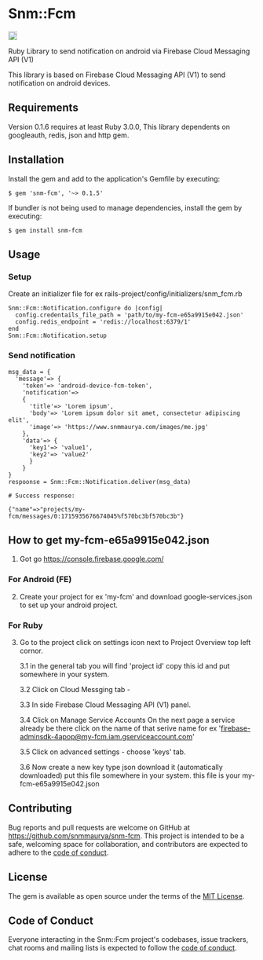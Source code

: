 # Snm::Fcm

<a href="https://badge.fury.io/rb/snm-fcm"><img src="https://badge.fury.io/rb/snm-fcm.svg" alt="Gem Version" height="18"></a>

Ruby Library to send notification on android via Firebase Cloud Messaging API (V1)

This library is based on Firebase Cloud Messaging API (V1) to send notification on android devices.

## Requirements
Version 0.1.6 requires at least Ruby 3.0.0, This library dependents on googleauth, redis, json and http gem.

## Installation

Install the gem and add to the application's Gemfile by executing:

    $ gem 'snm-fcm', '~> 0.1.5'

If bundler is not being used to manage dependencies, install the gem by executing:

    $ gem install snm-fcm

## Usage
### Setup
Create an initializer file for ex rails-project/config/initializers/snm_fcm.rb
```
Snm::Fcm::Notification.configure do |config|
  config.credentails_file_path = 'path/to/my-fcm-e65a9915e042.json'
  config.redis_endpoint = 'redis://localhost:6379/1'
end
Snm::Fcm::Notification.setup
```
### Send notification
```
msg_data = {
  'message'=> {
    'token'=> 'android-device-fcm-token',
    'notification'=>
    {
      'title'=> 'Lorem ipsum',
      'body'=> 'Lorem ipsum dolor sit amet, consectetur adipiscing elit',
      'image'=> 'https://www.snmmaurya.com/images/me.jpg'
    },
    'data'=> {
      'key1'=> 'value1',
      'key2'=> 'value2'
      }
    }
}
respoonse = Snm::Fcm::Notification.deliver(msg_data)

# Success response:

{"name"=>"projects/my-fcm/messages/0:1715935676674045%f570bc3bf570bc3b"}

```
## How to get my-fcm-e65a9915e042.json

1. Got go https://console.firebase.google.com/

### For Android (FE)

2. Create your project for ex 'my-fcm' and download google-services.json to set up your android project.

### For Ruby
3. Go to the project click on settings icon next to Project Overview top left cornor.

    3.1 in the general tab you will find 'project id' copy this id and put somewhere in your system.
    
    3.2 Click on Cloud Messging tab -
    
    3.3 In side Firebase Cloud Messaging API (V1) panel.
    
    3.4 Click on Manage Service Accounts On the next page a service already be there click on the name of that serive name for ex 'firebase-adminsdk-4apop@my-fcm.iam.gserviceaccount.com'
    
    3.5 Click on advanced settings - choose 'keys' tab.
    
    3.6 Now create a new key type json download it (automatically downloaded) put this file somewhere in your system. this file is your my-fcm-e65a9915e042.json

## Contributing

Bug reports and pull requests are welcome on GitHub at https://github.com/snmmaurya/snm-fcm. This project is intended to be a safe, welcoming space for collaboration, and contributors are expected to adhere to the [code of conduct](https://github.com/snmmaurya/snm-fcm/blob/main/CODE_OF_CONDUCT.md).

## License

The gem is available as open source under the terms of the [MIT License](https://opensource.org/licenses/MIT).

## Code of Conduct

Everyone interacting in the Snm::Fcm project's codebases, issue trackers, chat rooms and mailing lists is expected to follow the [code of conduct](https://github.com/snmmaurya/snm-fcm/blob/main/CODE_OF_CONDUCT.md).
